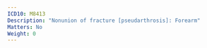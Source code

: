 ```yaml
---
ICD10: M8413
Description: "Nonunion of fracture [pseudarthrosis]: Forearm"
Matters: No
Weight: 0
---
```


